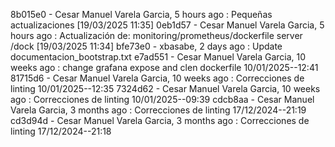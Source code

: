 8b015e0 - Cesar Manuel Varela Garcia, 5 hours ago : Pequeñas actualizaciones [19/03/2025 11:35]
0eb1d57 - Cesar Manuel Varela Garcia, 5 hours ago : Actualización de: monitoring/prometheus/dockerfile server /dock  [19/03/2025 11:34]
bfe73e0 - xbasabe, 2 days ago : Update documentacion_bootstrap.txt
e7ad551 - Cesar Manuel Varela Garcia, 10 weeks ago : change grafana expose and clen dockerfile 10/01/2025--12:41
81715d6 - Cesar Manuel Varela Garcia, 10 weeks ago : Correcciones de linting 10/01/2025--12:35
7324d62 - Cesar Manuel Varela Garcia, 10 weeks ago : Correcciones de linting 10/01/2025--09:39
cdcb8aa - Cesar Manuel Varela Garcia, 3 months ago : Correcciones de linting 17/12/2024--21:19
cd3d94d - Cesar Manuel Varela Garcia, 3 months ago : Correcciones de linting 17/12/2024--21:18